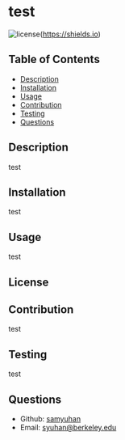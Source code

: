 # test
![license](https://img.shields.io/badge/license--blue)(https://shields.io)
## Table of Contents 
- [Description](#description)
- [Installation](#installation)
- [Usage](#usage)
- [Contribution](#contribution)
- [Testing](#testing)
- [Questions](#questions)
## Description
test
## Installation
test
## Usage
test
## License

## Contribution
test
## Testing
test
## Questions
- Github: [samyuhan](https://github.com/samyuhan)
- Email: syuhan@berkeley.edu